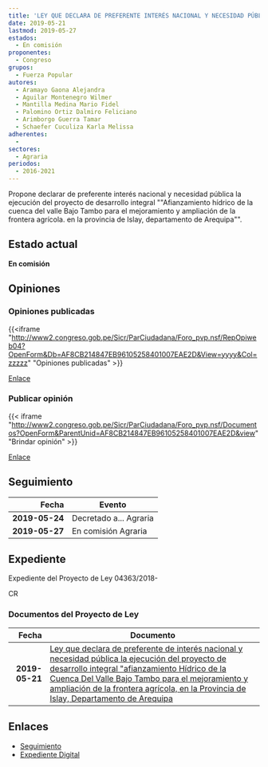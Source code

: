 ```yaml
---
title: 'LEY QUE DECLARA DE PREFERENTE INTERÉS NACIONAL Y NECESIDAD PÚBLICA LA EJECUCIÓN DEL PROYECTO DE DESARROLLO INTEGRAL "AFIANZAMIENTO HÍDRICO DE LA CUENCA DEL VALLE BAJO TAMBO PARA EL MEJORAMIENTO Y AMPLIACIÓN DE LA FRONTERA AGRÍCOLA, EN LA PROVINCIA DE ISLAY, DEPARTAMENTO DE AREQUIPA'
date: 2019-05-21
lastmod: 2019-05-27
estados: 
  - En comisión
proponentes: 
  - Congreso
grupos: 
  - Fuerza Popular
autores: 
  - Aramayo Gaona Alejandra
  - Aguilar Montenegro Wilmer
  - Mantilla Medina Mario Fidel
  - Palomino Ortiz Dalmiro Feliciano
  - Arimborgo Guerra Tamar
  - Schaefer Cuculiza Karla Melissa
adherentes: 
  - 
sectores: 
  - Agraria
periodos: 
  - 2016-2021
---
```


Propone declarar de preferente interés nacional y necesidad pública la ejecución del proyecto de desarrollo integral ""Afianzamiento hídrico de la cuenca del valle Bajo Tambo para el mejoramiento y ampliación de la frontera agrícola. en la provincia de Islay, departamento de Arequipa"".


## Estado actual

**En comisión**

## Opiniones

### Opiniones publicadas

{{<iframe "http://www2.congreso.gob.pe/Sicr/ParCiudadana/Foro_pvp.nsf/RepOpiweb04?OpenForm&Db=AF8CB214847EB96105258401007EAE2D&View=yyyy&Col=zzzzz" "Opiniones publicadas" >}}

[Enlace](http://www2.congreso.gob.pe/Sicr/ParCiudadana/Foro_pvp.nsf/RepOpiweb04?OpenForm&Db=AF8CB214847EB96105258401007EAE2D&View=yyyy&Col=zzzzz)
### Publicar opinión

{{< iframe "http://www2.congreso.gob.pe/Sicr/ParCiudadana/Foro_pvp.nsf/Documentos?OpenForm&ParentUnid=AF8CB214847EB96105258401007EAE2D&view" "Brindar opinión" >}}

[Enlace](http://www2.congreso.gob.pe/Sicr/ParCiudadana/Foro_pvp.nsf/Documentos?OpenForm&ParentUnid=AF8CB214847EB96105258401007EAE2D&view)

## Seguimiento

| Fecha | Evento |
|------:|--------|
| **2019-05-24** | Decretado a... Agraria|
| **2019-05-27** | En comisión Agraria|


## Expediente

Expediente del Proyecto de Ley 04363/2018-

CR


### Documentos del Proyecto de Ley

| Fecha | Documento |
|------:|--------|
| **2019-05-21** | [Ley que declara de preferente de interés nacional y necesidad pública la ejecución del proyecto de desarrollo integral "afianzamiento Hídrico de la Cuenca Del Valle Bajo Tambo para el mejoramiento y ampliación de la frontera agrícola, en la Provincia de Islay, Departamento de Arequipa](http://www.leyes.congreso.gob.pe/Documentos/2016_2021/Proyectos_de_Ley_y_de_Resoluciones_Legislativas/PL0436320190521.pdf) |

## Enlaces 

- [Seguimiento](http://www2.congreso.gob.pe/Sicr/TraDocEstProc/CLProLey2016.nsf/f7fff46988ca05b1052578e100829cc7/7be8089d056cafd805258401006e3ace?OpenDocument)
- [Expediente Digital](http://www2.congreso.gob.pe/Sicr/TraDocEstProc/CLProLey2016.nsf/f7fff46988ca05b1052578e100829cc7/7be8089d056cafd805258401006e3ace?OpenDocument&Click=05257FB7005EB655.eb71d0cf91d8294e05256cdf006b5706/$Body/0.1C6C)
